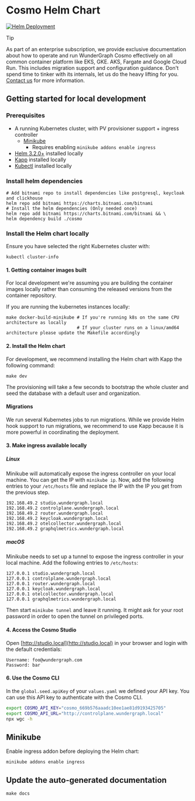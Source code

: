 # Cosmo Helm Chart

[![Helm Deployment](https://github.com/wundergraph/cosmo/actions/workflows/helm-deployment.yaml/badge.svg)](https://github.com/wundergraph/cosmo/actions/workflows/helm-deployment.yaml)

> [!TIP]
> As part of an enterprise subscription, we provide exclusive documentation about how to operate and run WunderGraph Cosmo effectively on all common container platform like EKS, GKE. AKS, Fargate and Google Cloud Run. This includes migration support and configuration guidance. Don't spend time to tinker with its internals, let us do the heavy lifting for you.
> [Contact us](https://wundergraph.com/contact/sales) for more information.

## Getting started for local development

### Prerequisites
- A running Kubernetes cluster, with PV provisioner support + ingress controller
    - [Minikube](https://minikube.sigs.k8s.io/docs/start/)
      - Requires enabling `minikube addons enable ingress`
- [Helm 3.2.0+](https://helm.sh/docs/intro/install/) installed locally
- [Kapp](https://carvel.dev/kapp/docs/latest/install/) installed locally
- [Kubectl](https://kubernetes.io/docs/tasks/tools/) installed locally

### Install helm dependencies

```shell
# Add bitnami repo to install dependencies like postgresql, keycloak and clickhouse
helm repo add bitnami https://charts.bitnami.com/bitnami
# Install the helm dependencies (Only needed once)
helm repo add bitnami https://charts.bitnami.com/bitnami && \
helm dependency build ./cosmo
```

### Install the Helm chart locally

Ensure you have selected the right Kubernetes cluster with:

```shell
kubectl cluster-info
```

#### 1. Getting container images built
For local development we're assuming you are building the container images locally rather than consuming the released versions from the container repository.

If you are running the kubernetes instances locally:
```shell
make docker-build-minikube # If you're running k8s on the same CPU architecture as locally
                           # If your cluster runs on a linux/amd64 architecture please update the Makefile accordingly
```

#### 2. Install the Helm chart

For development, we recommend installing the Helm chart with Kapp the following command:

```shell
make dev
```

The provisioning will take a few seconds to bootstrap the whole cluster and seed the database with a default user and organization.

#### Migrations

We run several Kubernetes jobs to run migrations. While we provide Helm hook support to run migrations, we recommend to use Kapp because it is more powerful in coordinating the deployment.

#### 3. Make ingress available locally

##### Linux
Minikube will automatically expose the ingress controller on your local machine. You can get the IP with `minikube ip`.
Now, add the following entries to your `/etc/hosts` file and replace the IP with the IP you get from the previous step.

```
192.168.49.2 studio.wundergraph.local
192.168.49.2 controlplane.wundergraph.local
192.168.49.2 router.wundergraph.local
192.168.49.2 keycloak.wundergraph.local
192.168.49.2 otelcollector.wundergraph.local
192.168.49.2 graphqlmetrics.wundergraph.local
```

##### macOS

Minikube needs to set up a tunnel to expose the ingress controller in your local machine. Add the following
entries to `/etc/hosts`:

```
127.0.0.1 studio.wundergraph.local
127.0.0.1 controlplane.wundergraph.local
127.0.0.1 router.wundergraph.local
127.0.0.1 keycloak.wundergraph.local
127.0.0.1 otelcollector.wundergraph.local
127.0.0.1 graphqlmetrics.wundergraph.local
```

Then start `minikube tunnel` and leave it running. It might ask for your root password in order to open
the tunnel on privileged ports.

#### 4. Access the Cosmo Studio

Open [http://studio.local](http://studio.local) in your browser and login with the default credentials:

```
Username: foo@wundergraph.com
Password: bar
```

#### 6. Use the Cosmo CLI

In the `global.seed.apiKey` of your `values.yaml` we defined your API key. You can use this API key to authenticate with the Cosmo CLI.

```sh
export COSMO_API_KEY="cosmo_669b576aaadc10ee1ae81d9193425705"
export COSMO_API_URL="http://controlplane.wundergraph.local"
npx wgc -h
```

## Minikube

Enable ingress addon before deploying the Helm chart:

```shell
minikube addons enable ingress
```

## Update the auto-generated documentation

```shell
make docs
```
